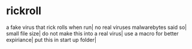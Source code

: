 # rickroll
a fake virus that rick rolls when run|
no real viruses malwarebytes said so|
small file size|
do not make this into a real virus|
use a macro for better expiriance|
put this in start up folder|
